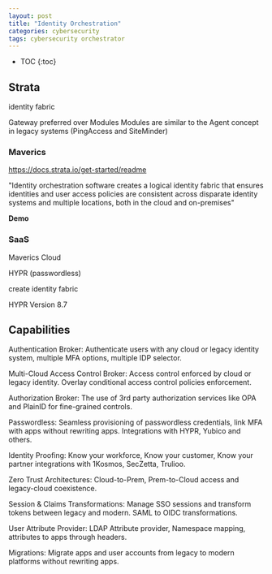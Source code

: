 ```yaml
---
layout: post
title: "Identity Orchestration"
categories: cybersecurity
tags: cybersecurity orchestrator
---
```


* TOC
{:toc}

##



## Strata

identity fabric

Gateway preferred over Modules
Modules are similar to the Agent concept in legacy systems (PingAccess and SiteMinder)



### Maverics

https://docs.strata.io/get-started/readme

"Identity orchestration software creates a logical identity fabric that ensures identities and user access policies are consistent across disparate identity systems and multiple locations, both in the cloud and on-premises"



**Demo**



### SaaS

Maverics Cloud



HYPR (passwordless)

create identity fabric

HYPR Version 8.7



## Capabilities

Authentication Broker: 
Authenticate users with any cloud or legacy identity system, multiple MFA options, multiple IDP selector.

Multi-Cloud Access Control Broker:
Access control enforced by cloud or legacy identity. Overlay conditional access control policies enforcement.

Authorization Broker:
The use of 3rd party authorization services like OPA and PlainID for fine-grained controls.

Passwordless:
Seamless provisioning of passwordless credentials, link MFA with apps without rewriting apps. Integrations with HYPR, Yubico and others.

Identity Proofing:
Know your workforce, Know your customer, Know your partner integrations with 1Kosmos, SecZetta, Trulioo.

Zero Trust Architectures:
Cloud-to-Prem, Prem-to-Cloud access and legacy-cloud coexistence.

Session & Claims Transformations:
Manage SSO sessions and transform tokens between legacy and modern. SAML to OIDC transformations.

User Attribute Provider:
LDAP Attribute provider, Namespace mapping, attributes to apps through headers.

Migrations:
Migrate apps and user accounts from legacy to modern platforms without rewriting apps.


